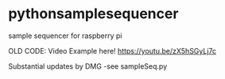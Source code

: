 # pythonsamplesequencer
sample sequencer for raspberry pi

OLD CODE: Video Example here! https://youtu.be/zX5hSGyLj7c 

Substantial updates by DMG -see sampleSeq.py
